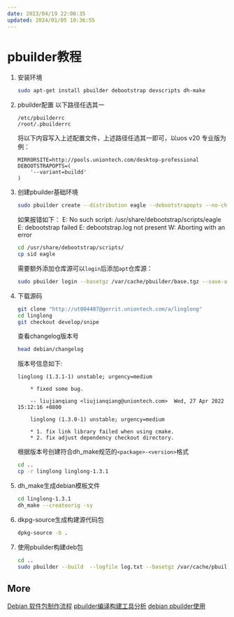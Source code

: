 ```yaml
---
date: 2023/04/19 22:00:35
updated: 2024/01/05 10:36:55
---
```


# pbuilder教程

1. 安装环境

    ```bash
    sudo apt-get install pbuilder debootstrap devscripts dh-make
    ```

2. pbuilder配置
以下路径任选其一

    ```plain
    /etc/pbuilderrc
    /root/.pbuilderrc
    ```

    将以下内容写入上述配置文件，上述路径任选其一即可，以uos v20 专业版为例：

    ```plain
    MIRRORSITE=http://pools.uniontech.com/desktop-professional
    DEBOOTSTRAPOPTS=(
        '--variant=buildd'
    )
    ```

3. 创建pbuilder基础环境

    ```bash
    sudo pbuilder create --distribution eagle --debootstrapopts --no-check-gpg
    ```

    如果报错如下：
    E: No such script: /usr/share/debootstrap/scripts/eagle
    E: debootstrap failed
    E: debootstrap.log not present
    W: Aborting with an error

    ```bash
    cd /usr/share/debootstrap/scripts/
    cp sid eagle
    ```

    需要额外添加仓库源可以`login`后添加`apt`仓库源：

    ```bash
    sudo pbuilder login --basetgz /var/cache/pbuilder/base.tgz --save-after-login
    ```

4. 下载源码

    ```bash
    git clone "http://ut004487@gerrit.uniontech.com/a/linglong"
    cd linglong
    git checkout develop/snipe
    ```

    查看changelog版本号

    ```bash
    head debian/changelog
    ```

    版本号信息如下:

    ```plain
    linglong (1.3.1-1) unstable; urgency=medium

        * fixed some bug.

        -- liujianqiang <liujianqiang@uniontech.com>  Wed, 27 Apr 2022 15:12:16 +0800

        linglong (1.3.0-1) unstable; urgency=medium

        * 1. fix link library failed when using cmake.
        * 2. fix adjust dependency checkout directory.
    ```

    根据版本号创建符合dh_make规范的`<package>-<version>`格式

    ```bash
    cd ..
    cp -r linglong linglong-1.3.1
    ```

5. dh_make生成debian模板文件

    ```bash
    cd linglong-1.3.1
    dh_make --createorig -sy
    ```

6. dkpg-source生成构建源代码包

    ```bash
    dpkg-source -b .
    ```

7. 使用pbuilder构建deb包

    ```bash
    cd ..
    sudo pbuilder --build  --logfile log.txt --basetgz /var/cache/pbuilder/base.tgz --allow-untrusted --hookdir /var/cache/pbuilder/hooks --use-network yes --aptcache "" --buildresult . --debbuildopts -sa *.dsc
    ```

## More

[Debian 软件包制作流程](https://www.debian.org/doc/manuals/maint-guide/index.zh-cn.html)
[pbuilder编译构建工具分析](https://www.cnblogs.com/zszmhd/p/3628446.html)
[debian pbuilder使用](https://www.aftermath.cn//2022/03/06/debian-pbuilder/)
